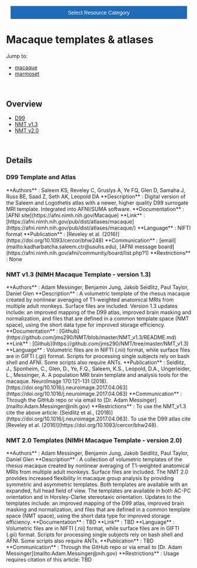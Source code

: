 <!-- This piece of code configures a dropdown button for resource categories. It should be present on every page where you want the button -->
<head><meta name="viewport" content="width=device-width, initial-scale=1"><style>
.dropbtn {background-color: #1e6bb8; color: white; padding: 16px; font-size: 1rem; border: none; cursor: pointer; width: 30rem}
.dropbtn:hover, .dropbtn:focus {background-color: #2980B9;}
.dropdown {position: relative; display: inline-block;}
.dropdown-content {display: none; position: absolute; background-color: #f1f1f1; min-width: 100%; overflow: auto; box-shadow: 0px 8px 16px 0px rgba(0,0,0,0.2); z-index: 1; text-align: center; font-size: 1rem;}
.dropdown-content a { color: black; padding: 12px 16px; text-decoration: none; display: block;}
.dropdown a:hover {background-color: #ddd;}
.show {display: block;}
.dropbtn + .dropbtn { margin-left: auto; }
@media screen and (min-width: 64em) { .dropbtn { max-width: 64rem; width: 40rem; padding: 0.75rem 1rem; } }
@media screen and (min-width: 42em) and (max-width: 64em) { .dropbtn { width: 30rem; padding: 0.6rem 0.9rem; font-size: 0.9rem; } }
@media screen and (max-width: 42em) { .dropbtn { display: block; width: 20rem; padding: 0.75rem; font-size: 0.9rem; }
.dropbtn + .dropbtn { margin-top: 1rem; margin-left: 0; } }
</style></head>
<!------------------------------------------------------------------------>

<!-- This is the actual button -->
<center><div class="dropdown">
  <button onclick="myFunction()" class="dropbtn">Select Resource Category</button>
  <div id="myDropdown" class="dropdown-content">
    <a href="templates_and_atlases">Templates & atlases</a>
    <a href="pipelines_general">General analysis</a>
    <a href="pipelines_structural">Structural analysis</a>
    <a href="pipelines_fmri">Functional analysis</a>
    <a href="pipelines_diffusion">Diffusion analysis</a>
    <a href="data_sharing">Data sharing</a>
    <a href="software_packages">Software packages</a>
    <a href="hardware">Hardware & protocols</a>
  </div>
</div></center>

<!-- This script handles the button dynamics -->
<script>
function myFunction() {document.getElementById("myDropdown").classList.toggle("show");}
window.onclick = function(event) {
  if (!event.target.matches('.dropbtn')) { var dropdowns = document.getElementsByClassName("dropdown-content"); var i;
    for (i = 0; i < dropdowns.length; i++) {var openDropdown = dropdowns[i]; if (openDropdown.classList.contains('show')) {openDropdown.classList.remove('show'); } } }
} 
</script>



<!-- Start normal content here -->
# Macaque templates & atlases

Jump to:
- [macaque](templates_and_atlases_macaque.md)
- [marmoset](templates_and_atlases_marmoset.md)  

<br>     

## Overview     
- [D99](templates_and_atlases_macaque.md#D99)     
- [NMT v1.3](templates_and_atlases_macaque.md#NMTv1.3)     
- [NMT v2.0](templates_and_atlases_macaque.md#NMTv2.0)

<br>     

## Details

<a name="D99"></a>
### D99 Template and Atlas       
<div class="rw-ui-container" data-title="d99 rating"></div>    
**Authors**         : Saleem KS, Reveley C, Gruslys A, Ye FQ, Glen D, Samaha J, Russ BE, Saad Z, Seth AK, Leopold DA	     
**Description**     : Digital version of the Saleem and Logothetis atlas with a newer, higher quality D99 surrogate MRI template. Integrated into AFNI/SUMA software.                                         
**Documentation**   : [AFNI site](https://afni.nimh.nih.gov/Macaque)     
**Link**            : [https://afni.nimh.nih.gov/pub/dist/atlases/macaque](https://afni.nimh.nih.gov/pub/dist/atlases/macaque/)    
**Language**        : NIFTI format     
**Publication**     : [Reveley et al. (2016)](https://doi.org/10.1093/cercor/bhw248)                     
**Communication**   : [email](mailto:kadharbatcha.saleem.ctr@usuhs.edu), [AFNI message board](https://afni.nimh.nih.gov/afni/community/board/list.php?1)    
**Restrictions**    : None

<a name="NMTv1.3"></a>
### NMT v1.3 (NIMH Macaque Template - version 1.3)       
<div class="rw-ui-container" data-title="nmt1 rating"></div>    
**Authors**         : Adam Messinger, Benjamin Jung, Jakob Seidlitz, Paul Taylor, Daniel Glen	             
**Description**     : A volumetric template of the rhesus macaque created by nonlinear averaging of T1-weighted anatomical MRIs from multiple adult monkeys. Surface files are included. Version 1.3 updates include: an improved mapping of the D99 atlas, improved brain masking and normalization, and files that are defined in a common template space (NMT space), using the short data type for improved storage efficiency.                                   
**Documentation**   : [Github](https://github.com/jms290/NMT/blob/master/NMT_v1.3/README.md)     
**Link**            : [Github](https://github.com/jms290/NMT/tree/master/NMT_v1.3)    
**Language**        : Volumetric files are in NIFTI (.nii) format, while surface files are in GIFTI (.gii) format. Scripts for processing single subjects rely on bash shell and AFNI. Some scripts also require ANTs.                        
**Publication**     : Seidlitz, J., Sponheim, C., Glen, D., Ye, F.Q., Saleem, K.S., Leopold, D.A., Ungerleider, L., Messinger, A. A population MRI brain template and analysis tools for the macaque. NeuroImage 170:121-131 (2018). [https://doi.org/10.1016/j.neuroimage.2017.04.063](https://doi.org/10.1016/j.neuroimage.2017.04.063)                       
**Communication**   : Through the GitHub repo or via email to [Dr. Adam Messinger](mailto:Adam.Messinger@nih.gov)                       
**Restrictions**    : To use the NMT_v1.3 cite the above article:  [Seidlitz et al., (2018)](https://doi.org/10.1016/j.neuroimage.2017.04.063). To use the D99 atlas cite [Reveley et al. (2016)](https://doi.org/10.1093/cercor/bhw248).

<a name="NMTv2.0"></a>
### NMT 2.0 Templates (NIMH Macaque Template - version 2.0)   
<div class="rw-ui-container" data-title="nmt2 rating"></div>    
**Authors**         : Adam Messinger, Benjamin Jung, Jakob Seidlitz, Paul Taylor, Daniel Glen    	             
**Description**     : A collection of volumetric templates of the rhesus macaque created by nonlinear averaging of T1-weighted anatomical MRIs from multiple adult monkeys.  Surface files are included. The NMT 2.0 provides increased flexibility in macaque group analysis by providing symmetric and asymmetric templates. Both templates are available with an expanded, full head field of view.  The templates are available in both AC-PC orientation and in Horsley-Clarke stereotaxic orientation. Updates to the templates include:  an improved mapping of the D99 atlas, improved brain masking and normalization, and files that are defined in a common template space (NMT space), using the short data type for improved storage efficiency.                                   
**Documentation**   : TBD     
**Link**            : TBD    
**Language**        : Volumetric files are in NIFTI (.nii) format, while surface files are in GIFTI (.gii) format. Scripts for processing single subjects rely on bash shell and AFNI. Some scripts also require ANTs.                        
**Publication**     : TBD                       
**Communication**   : Through the GitHub repo or via email to [Dr. Adam Messinger](mailto:Adam.Messinger@nih.gov)         
**Restrictions**    : Usage requires citation of this article: TBD



[//]: # (This script is necessary to render the rating widgets)
[//]: # (Use this code to insert a widget)
[//]: # (<div class="rw-ui-container" data-title="test rating"></div>)

<script type="text/javascript">(function(d, t, e, m){
    // Async Rating-Widget initialization.
    window.RW_Async_Init = function(){
        RW.init({
            huid: "461543",
            uid: "08f35e7d11687ef3ae7b3e7c219b6114",
            source: "website",
            options: {
                "advanced": {
                    "layout": {
                        "lineHeight": "12px"
                    },
                    "nero": {
                        "showDislike": false
                    },
                    "text": {
                        "rateThis": "Like this resource"
                    }
                },
                "type": "nero",
                "style": "check",
                "isDummy": false,
                "showTooltip": false,
            } 
        });
        RW.render();
    };
        // Append Rating-Widget JavaScript library.
    var rw, s = d.getElementsByTagName(e)[0], id = "rw-js",
        l = d.location, ck = "Y" + t.getFullYear() + 
        "M" + t.getMonth() + "D" + t.getDate(), p = l.protocol,
        f = ((l.search.indexOf("DBG=") > -1) ? "" : ".min"),
        a = ("https:" == p ? "secure." + m + "js/" : "js." + m);
    if (d.getElementById(id)) return;              
    rw = d.createElement(e);
    rw.id = id; rw.async = true; rw.type = "text/javascript";
    rw.src = p + "//" + a + "external" + f + ".js?ck=" + ck;
    s.parentNode.insertBefore(rw, s);
    }(document, new Date(), "script", "rating-widget.com/"));
</script>
